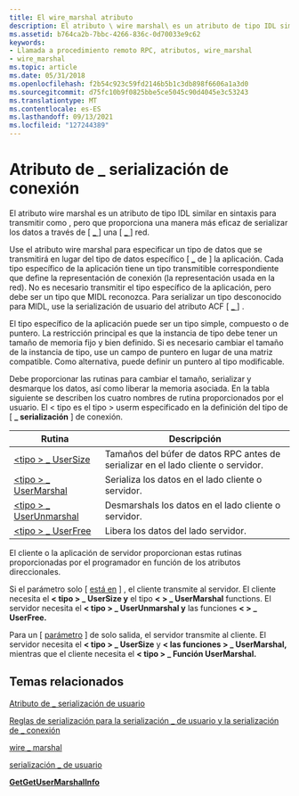 ```yaml
---
title: El wire_marshal atributo
description: El atributo \ wire marshal\ es un atributo de tipo IDL similar en sintaxis a \ transmit as\, pero proporciona una manera más eficaz de serializar los datos \_ a través de una \_ red.
ms.assetid: b764ca2b-7bbc-4266-836c-0d70033e9c62
keywords:
- Llamada a procedimiento remoto RPC, atributos, wire_marshal
- wire_marshal
ms.topic: article
ms.date: 05/31/2018
ms.openlocfilehash: f2b54c923c59fd2146b5b1c3db898f6606a1a3d0
ms.sourcegitcommit: d75fc10b9f0825bbe5ce5045c90d4045e3c53243
ms.translationtype: MT
ms.contentlocale: es-ES
ms.lasthandoff: 09/13/2021
ms.locfileid: "127244389"
---
```

# <a name="the-wire_marshal-attribute"></a>Atributo de \_ serialización de conexión

El atributo wire marshal es un atributo de tipo IDL similar en sintaxis para transmitir como , pero que proporciona una manera más eficaz de serializar los datos a través de \[ [ \_ ](/windows/desktop/Midl/wire-marshal) \] una \[ [ \_ ](/windows/desktop/Midl/transmit-as) \] red.

Use el atributo wire marshal para especificar un tipo de datos que se transmitirá en lugar del tipo de datos específico \[ **\_** de \] la aplicación. Cada tipo específico de la aplicación tiene un tipo transmitible correspondiente que define la representación de conexión (la representación usada en la red). No es necesario transmitir el tipo específico de la aplicación, pero debe ser un tipo que MIDL reconozca. Para serializar un tipo desconocido para MIDL, use la serialización de usuario del atributo ACF \[ [ \_ ](/windows/desktop/Midl/user-marshal) \] .

El tipo específico de la aplicación puede ser un tipo simple, compuesto o de puntero. La restricción principal es que la instancia de tipo debe tener un tamaño de memoria fijo y bien definido. Si es necesario cambiar el tamaño de la instancia de tipo, use un campo de puntero en lugar de una matriz compatible. Como alternativa, puede definir un puntero al tipo modificable.

Debe proporcionar las rutinas para cambiar el tamaño, serializar y desmarque los datos, así como liberar la memoria asociada. En la tabla siguiente se describen los cuatro nombres de rutina proporcionados por el usuario. El &lt; tipo es el tipo &gt; userm especificado en la definición del tipo de \[ **\_ serialización** \] de conexión.



| Rutina                                                            | Descripción                                                               |
|--------------------------------------------------------------------|---------------------------------------------------------------------------|
| [&lt;tipo &gt; \_ UserSize](the-type-usersize-function.md)           | Tamaños del búfer de datos RPC antes de serializar en el lado cliente o servidor. |
| [&lt;tipo &gt; \_ UserMarshal](the-type-usermarshal-function.md)     | Serializa los datos en el lado cliente o servidor.                           |
| [&lt;tipo &gt; \_ UserUnmarshal](the-type-userunmarshal-function.md) | Desmarshals los datos en el lado cliente o servidor.                         |
| [&lt;tipo &gt; \_ UserFree](the-type-userfree-function.md)           | Libera los datos del lado servidor.                                        |



 

El cliente o la aplicación de servidor proporcionan estas rutinas proporcionadas por el programador en función de los atributos direccionales.

Si el parámetro solo \[ [está en](/windows/desktop/Midl/in) \] , el cliente transmite al servidor. El cliente necesita el **&lt; tipo &gt; \_ UserSize y** el tipo **&lt; &gt; \_ UserMarshal** functions. El servidor necesita el **&lt; tipo &gt; \_ UserUnmarshal y** las funciones **&lt; &gt; \_ UserFree.**

Para un \[ [parámetro](/windows/desktop/Midl/out-idl) \] de solo salida, el servidor transmite al cliente. El servidor necesita el **&lt; tipo &gt; \_ UserSize** y **&lt; las funciones &gt; \_ UserMarshal,** mientras que el cliente necesita el **&lt; tipo &gt; \_ Función UserMarshal.**

## <a name="related-topics"></a>Temas relacionados

<dl> <dt>

[Atributo de \_ serialización de usuario](the-user-marshal-attribute.md)
</dt> <dt>

[Reglas de serialización para la serialización \_ de usuario y la serialización de \_ conexión](marshaling-rules-for-user-marshal-and-wire-marshal.md)
</dt> <dt>

[wire \_ marshal](/windows/desktop/Midl/wire-marshal)
</dt> <dt>

[serialización \_ de usuario](/windows/desktop/Midl/user-marshal)
</dt> <dt>

[**GetGetUserMarshalInfo**](/windows/desktop/api/Rpcndr/nf-rpcndr-ndrgetusermarshalinfo)
</dt> </dl>

 

 
